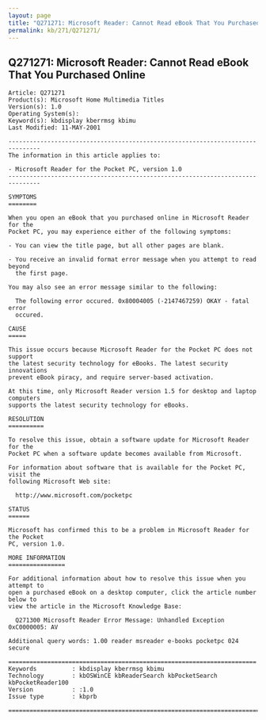 ```yaml
---
layout: page
title: "Q271271: Microsoft Reader: Cannot Read eBook That You Purchased Online"
permalink: kb/271/Q271271/
---
```


## Q271271: Microsoft Reader: Cannot Read eBook That You Purchased Online

	Article: Q271271
	Product(s): Microsoft Home Multimedia Titles
	Version(s): 1.0
	Operating System(s): 
	Keyword(s): kbdisplay kberrmsg kbimu
	Last Modified: 11-MAY-2001
	
	-------------------------------------------------------------------------------
	The information in this article applies to:
	
	- Microsoft Reader for the Pocket PC, version 1.0 
	-------------------------------------------------------------------------------
	
	SYMPTOMS
	========
	
	When you open an eBook that you purchased online in Microsoft Reader for the
	Pocket PC, you may experience either of the following symptoms:
	
	- You can view the title page, but all other pages are blank.
	
	- You receive an invalid format error message when you attempt to read beyond
	  the first page.
	
	You may also see an error message similar to the following:
	
	  The following error occured. 0x80004005 (-2147467259) OKAY - fatal error
	  occured.
	
	CAUSE
	=====
	
	This issue occurs because Microsoft Reader for the Pocket PC does not support
	the latest security technology for eBooks. The latest security innovations
	prevent eBook piracy, and require server-based activation.
	
	At this time, only Microsoft Reader version 1.5 for desktop and laptop computers
	supports the latest security technology for eBooks.
	
	RESOLUTION
	==========
	
	To resolve this issue, obtain a software update for Microsoft Reader for the
	Pocket PC when a software update becomes available from Microsoft.
	
	For information about software that is available for the Pocket PC, visit the
	following Microsoft Web site:
	
	  http://www.microsoft.com/pocketpc
	
	STATUS
	======
	
	Microsoft has confirmed this to be a problem in Microsoft Reader for the Pocket
	PC, version 1.0.
	
	MORE INFORMATION
	================
	
	For additional information about how to resolve this issue when you attempt to
	open a purchased eBook on a desktop computer, click the article number below to
	view the article in the Microsoft Knowledge Base:
	
	  Q271300 Microsoft Reader Error Message: Unhandled Exception 0xC0000005: AV
	
	Additional query words: 1.00 reader msreader e-books pocketpc 024 secure
	
	======================================================================
	Keywords          : kbdisplay kberrmsg kbimu 
	Technology        : kbOSWinCE kbReaderSearch kbPocketSearch kbPocketReader100
	Version           : :1.0
	Issue type        : kbprb
	
	=============================================================================
	
